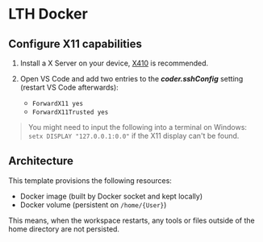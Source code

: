 # LTH Docker

## Configure X11 capabilities

1. Install a X Server on your device, [X410](https://x410.dev/) is recommended.

2. Open VS Code and add two entries to the ***coder.sshConfig*** setting (restart VS Code afterwards):
   - `ForwardX11 yes`
   - `ForwardX11Trusted yes`

> You might need to input the following into a terminal on Windows: `setx DISPLAY "127.0.0.1:0.0"` if the X11 display can't be found.

## Architecture

This template provisions the following resources:

- Docker image (built by Docker socket and kept locally)
- Docker volume (persistent on `/home/{User}`)

This means, when the workspace restarts, any tools or files outside of the home directory are not persisted.
